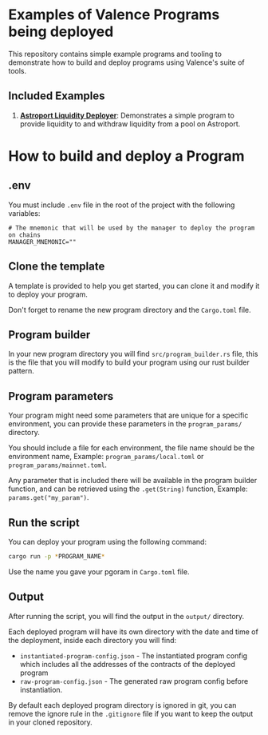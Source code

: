 # Examples of Valence Programs being deployed

This repository contains simple example programs and tooling to demonstrate how to build and deploy programs using Valence's suite of tools.

## Included Examples

1. **[Astroport Liquidity Deployer](programs/astroport_lper)**: Demonstrates a simple program to provide liquidity to and withdraw liquidity from a pool on Astroport.

# How to build and deploy a Program 

## .env

You must include `.env` file in the root of the project with the following variables:

```env
# The mnemonic that will be used by the manager to deploy the program on chains
MANAGER_MNEMONIC=""
```

## Clone the template

A template is provided to help you get started, you can clone it and modify it to deploy your program.

Don't forget to rename the new program directory and the `Cargo.toml` file.

## Program builder

In your new program directory you will find `src/program_builder.rs` file, this is the file that you will modify to build your program using our rust builder pattern.

## Program parameters

Your program might need some parameters that are unique for a specific environment, you can provide these parameters in the `program_params/` directory.

You should include a file for each environment, the file name should be the environment name, Example: `program_params/local.toml` or `program_params/mainnet.toml`.

Any parameter that is included there will be available in the program builder function, and can be retrieved using the `.get(String)` function, Example: `params.get("my_param")`.

## Run the script

You can deploy your program using the following command:

```bash
cargo run -p *PROGRAM_NAME*
```

Use the name you gave your pgoram in `Cargo.toml` file.

## Output

After running the script, you will find the output in the `output/` directory.

Each deployed program will have its own directory with the date and time of the deployment, inside each directory you will find:

- `instantiated-program-config.json` - The instantiated program config which includes all the addresses of the contracts of the deployed program
- `raw-program-config.json` - The generated raw program config before instantiation.

By default each deployed program directory is ignored in git, you can remove the ignore rule in the `.gitignore` file if you want to keep the output in your cloned repository.

